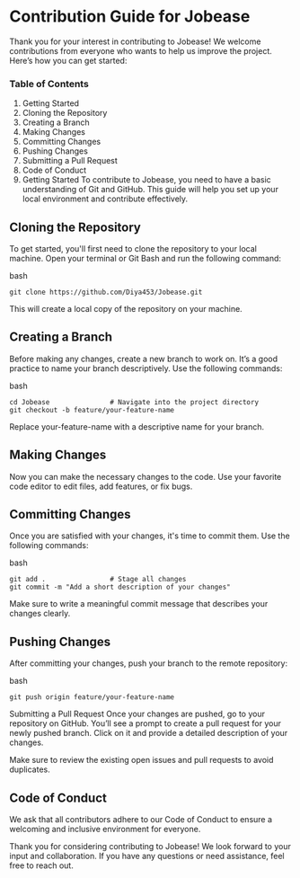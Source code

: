 # Contribution Guide for Jobease
Thank you for your interest in contributing to Jobease! We welcome contributions from everyone who wants to help us improve the project. Here’s how you can get started:

### Table of Contents
1. Getting Started
2. Cloning the Repository
3. Creating a Branch
4. Making Changes
5. Committing Changes
6. Pushing Changes
7. Submitting a Pull Request
8. Code of Conduct
9. Getting Started
To contribute to Jobease, you need to have a basic understanding of Git and GitHub. This guide will help you set up your local environment and contribute effectively.

## Cloning the Repository
To get started, you'll first need to clone the repository to your local machine. Open your terminal or Git Bash and run the following command:

bash
```
git clone https://github.com/Diya453/Jobease.git
```
This will create a local copy of the repository on your machine.

## Creating a Branch
Before making any changes, create a new branch to work on. It’s a good practice to name your branch descriptively. Use the following commands:

bash
```
cd Jobease               # Navigate into the project directory
git checkout -b feature/your-feature-name
```
Replace your-feature-name with a descriptive name for your branch.

## Making Changes
Now you can make the necessary changes to the code. Use your favorite code editor to edit files, add features, or fix bugs.

## Committing Changes
Once you are satisfied with your changes, it's time to commit them. Use the following commands:

bash
```
git add .                # Stage all changes
git commit -m "Add a short description of your changes"
```
Make sure to write a meaningful commit message that describes your changes clearly.

## Pushing Changes
After committing your changes, push your branch to the remote repository:

bash
```
git push origin feature/your-feature-name
```
Submitting a Pull Request
Once your changes are pushed, go to your repository on GitHub. You’ll see a prompt to create a pull request for your newly pushed branch. Click on it and provide a detailed description of your changes.

Make sure to review the existing open issues and pull requests to avoid duplicates.

## Code of Conduct
We ask that all contributors adhere to our Code of Conduct to ensure a welcoming and inclusive environment for everyone.

Thank you for considering contributing to Jobease! We look forward to your input and collaboration. If you have any questions or need assistance, feel free to reach out.
